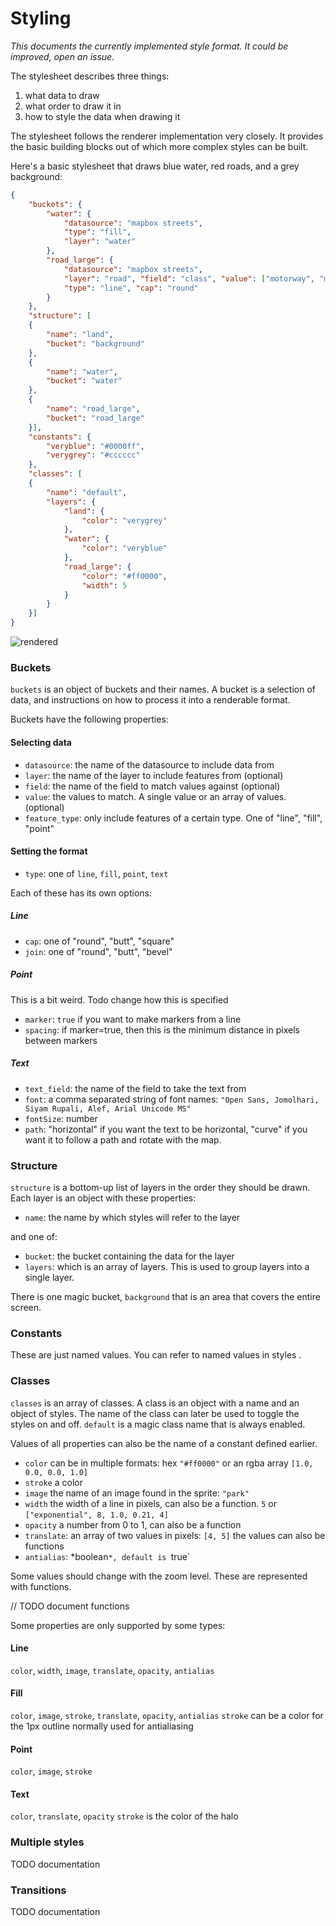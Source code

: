 # Styling

*This documents the currently implemented style format. It could be improved, open an issue.*

The stylesheet describes three things:

1) what data to draw
2) what order to draw it in
3) how to style the data when drawing it

The stylesheet follows the renderer implementation very closely.
It provides the basic building blocks out of which more complex styles can be built.

Here's a basic stylesheet that draws blue water, red roads, and a grey background:

```json
{
    "buckets": {
        "water": {
            "datasource": "mapbox streets",
            "type": "fill",
            "layer": "water"
        },
        "road_large": {
            "datasource": "mapbox streets",
            "layer": "road", "field": "class", "value": ["motorway", "main"],
            "type": "line", "cap": "round"
        }
    },
    "structure": [
    {
        "name": "land",
        "bucket": "background"
    },
    {
        "name": "water",
        "bucket": "water"
    },
    {
        "name": "road_large",
        "bucket": "road_large"
    }],
    "constants": {
        "veryblue": "#0000ff",
        "verygrey": "#cccccc"
    },
    "classes": [
    {
        "name": "default",
        "layers": {
            "land": {
                "color": "verygrey"
            },
            "water": {
                "color": "veryblue"
            },
            "road_large": {
                "color": "#ff0000",
                "width": 5
            }
        }
    }]
}
```

![rendered](https://f.cloud.github.com/assets/1421652/2045049/0e54b9d6-89f3-11e3-9087-3cf57ed1ded9.jpg)

### Buckets

`buckets` is an object of buckets and their names.
A bucket is a selection of data, and instructions on how to process it into a renderable format.

Buckets have the following properties:

#### Selecting data

- `datasource`: the name of the datasource to include data from
- `layer`: the name of the layer to include features from (optional)
- `field`: the name of the field to match values against (optional)
- `value`: the values to match. A single value or an array of values. (optional)
- `feature_type`: only include features of a certain type. One of "line", "fill", "point"

#### Setting the format

- `type`: one of `line`, `fill`, `point`, `text`

Each of these has its own options:

##### Line

- `cap`: one of "round", "butt", "square"
- `join`: one of "round", "butt", "bevel"

##### Point

This is a bit weird. Todo change how this is specified

- `marker`: `true` if you want to make markers from a line
- `spacing`: if marker=true, then this is the minimum distance in pixels between markers

##### Text

- `text_field`: the name of the field to take the text from
- `font`: a comma separated string of font names: `"Open Sans, Jomolhari, Siyam Rupali, Alef, Arial Unicode MS"`
- `fontSize`: number
- `path`: "horizontal" if you want the text to be horizontal, "curve" if you want it to follow a path and rotate with the map.


### Structure

`structure` is a bottom-up list of layers in the order they should be drawn. Each layer is an object with these properties:

- `name`: the name by which styles will refer to the layer

and one of:
- `bucket`: the bucket containing the data for the layer
- `layers`: which is an array of layers. This is used to group layers into a single layer.

There is one magic bucket, `background` that is an area that covers the entire screen.

### Constants

These are just named values. You can refer to named values in styles .

### Classes

`classes` is an array of classes. A class is an object with a name and an object of styles.
The name of the class can later be used to toggle the styles on and off.
`default` is a magic class name that is always enabled.

Values of all properties can also be the name of a constant defined earlier.

- `color` can be in multiple formats: hex `"#ff0000"` or an rgba array `[1.0, 0.0, 0.0, 1.0]`
- `stroke` a color
- `image` the name of an image found in the sprite: `"park"`
- `width` the width of a line in pixels, can also be a function. `5` or `["exponential", 8, 1.0, 0.21, 4]`
- `opacity` a number from 0 to 1, can also be a function
- `translate`: an array of two values in pixels: `[4, 5]` the values can also be functions
- `antialias`: *boolean`*, default is `true`

Some values should change with the zoom level. These are represented with functions.

// TODO document functions


Some properties are only supported by some types:

#### Line
`color`, `width`, `image`, `translate`, `opacity`, `antialias`

#### Fill
`color`, `image`, `stroke`, `translate`, `opacity`, `antialias`
`stroke` can be a color for the 1px outline normally used for antialiasing

#### Point
`color`, `image`, `stroke`

#### Text
`color`, `translate`, `opacity`
`stroke` is the color of the halo

### Multiple styles

TODO documentation

### Transitions

TODO documentation
